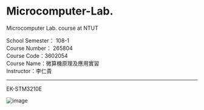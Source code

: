 # Microcomputer-Lab.
Microcomputer Lab. course at NTUT

School Semester： 108-1    
Course Number： 265804   
Course Code：3602054  
Course Name：微算機原理及應用實習    
Instructor：李仁貴

---
EK-STM3210E


![image](https://github.com/user-attachments/assets/e5b3ef9e-5124-4d15-8101-fd924c0254d4)
